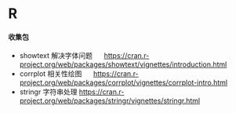 # R

#### 收集包

* showtext 解决字体问题      https://cran.r-project.org/web/packages/showtext/vignettes/introduction.html
* corrplot 相关性绘图      https://cran.r-project.org/web/packages/corrplot/vignettes/corrplot-intro.html
* stringr 字符串处理     https://cran.r-project.org/web/packages/stringr/vignettes/stringr.html
